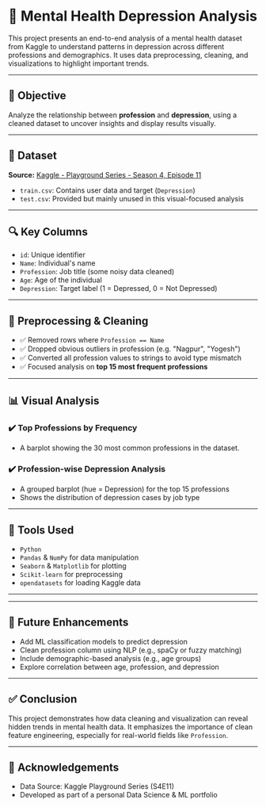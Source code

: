 # 🧠 Mental Health Depression Analysis

This project presents an end-to-end analysis of a mental health dataset from Kaggle to understand patterns in depression across different professions and demographics. It uses data preprocessing, cleaning, and visualizations to highlight important trends.

---

## 📌 Objective

Analyze the relationship between **profession** and **depression**, using a cleaned dataset to uncover insights and display results visually.

---

## 📂 Dataset

**Source:** [Kaggle - Playground Series - Season 4, Episode 11](https://www.kaggle.com/competitions/playground-series-s4e11)

- `train.csv`: Contains user data and target (`Depression`)
- `test.csv`: Provided but mainly unused in this visual-focused analysis

---

## 🔍 Key Columns

- `id`: Unique identifier
- `Name`: Individual's name
- `Profession`: Job title (some noisy data cleaned)
- `Age`: Age of the individual
- `Depression`: Target label (1 = Depressed, 0 = Not Depressed)

---

## 🔧 Preprocessing & Cleaning

- ✅ Removed rows where `Profession == Name`
- ✅ Dropped obvious outliers in profession (e.g. "Nagpur", "Yogesh")
- ✅ Converted all profession values to strings to avoid type mismatch
- ✅ Focused analysis on **top 15 most frequent professions**

---

## 📊 Visual Analysis

### ✔️ Top Professions by Frequency
- A barplot showing the 30 most common professions in the dataset.

### ✔️ Profession-wise Depression Analysis
- A grouped barplot (hue = Depression) for the top 15 professions
- Shows the distribution of depression cases by job type

---

## 🧰 Tools Used

- `Python`
- `Pandas` & `NumPy` for data manipulation
- `Seaborn` & `Matplotlib` for plotting
- `Scikit-learn` for preprocessing
- `opendatasets` for loading Kaggle data

---

---

## 🚀 Future Enhancements

- Add ML classification models to predict depression
- Clean profession column using NLP (e.g., spaCy or fuzzy matching)
- Include demographic-based analysis (e.g., age groups)
- Explore correlation between age, profession, and depression

---

## ✅ Conclusion

This project demonstrates how data cleaning and visualization can reveal hidden trends in mental health data. It emphasizes the importance of clean feature engineering, especially for real-world fields like `Profession`.

---

## 🙌 Acknowledgements

- Data Source: Kaggle Playground Series (S4E11)
- Developed as part of a personal Data Science & ML portfolio


